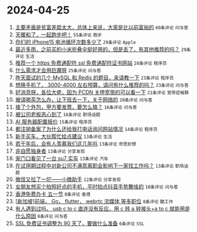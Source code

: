 # 2024-04-25

1. [主要矛盾是贫富差距太大，总体上来说，大家是比以前富裕的](https://www.v2ex.com/t/1035471) `60条评论` `问与答`
1. [天暖和了，一起跑步吧！](https://www.v2ex.com/t/1035447) `55条评论` `跑步`
1. [你们的 iPhone15 电池循环次数多少了](https://www.v2ex.com/t/1035508) `29条评论` `Apple`
1. [最近多雨，之前买的小米折叠伞挺好用的，但是丢了，有其他推荐的吗？](https://www.v2ex.com/t/1035452) `29条评论` `生活`
1. [推荐一个 https 免费通配符 ssl 免费通配符证书网站](https://www.v2ex.com/t/1035451) `28条评论` `程序员`
1. [什么需求才会用巨魔呀](https://www.v2ex.com/t/1035462) `25条评论` `问与答`
1. [昨天面试的几个 MySQL 和 Redis 的题目，来请教一下](https://www.v2ex.com/t/1035477) `23条评论` `程序员`
1. [想换手机了， 3000-4000 左右预算，请问有什么推荐的吗？](https://www.v2ex.com/t/1035473) `23条评论` `问与答`
1. [好消息呀，各位大佬，因为 PCDN 关停宽带的可以看一下](https://www.v2ex.com/t/1035512) `21条评论` `宽带症候群`
1. [被请喝茶怎么办，让下班去一下，关于网络的](https://www.v2ex.com/t/1035541) `20条评论` `问与答`
1. [接了个外包，甲方要发票，要怎么搞？](https://www.v2ex.com/t/1035493) `16条评论` `问与答`
1. [被公司老板恶心到了](https://www.v2ex.com/t/1035450) `16条评论` `职场话题`
1. [AI 服务器配置报价](https://www.v2ex.com/t/1035456) `15条评论` `程序员`
1. [都注销备案了为什么还给我打电话询问网站情况](https://www.v2ex.com/t/1035469) `14条评论` `程序员`
1. [新手买车，大伙帮忙给点建议](https://www.v2ex.com/t/1035522) `13条评论` `生活`
1. [若干年后，会有人羡慕我们这几年吗](https://www.v2ex.com/t/1035510) `13条评论` `奇思妙想`
1. [非自愿独身者](https://www.v2ex.com/t/1035463) `13条评论` `分享发现`
1. [家门口看见了一台 su7 实车](https://www.v2ex.com/t/1035458) `13条评论` `汽车`
1. [在试用期过程中对新公司不满意离职会影响下一家找工作吗？](https://www.v2ex.com/t/1035448) `13条评论` `职场话题`
1. [微信又拉了一坨——小微助手](https://www.v2ex.com/t/1035480) `12条评论` `分享发现`
1. [女朋友想买个拍照好点的手机，平时拍点抖音手势舞啥的](https://www.v2ex.com/t/1035518) `10条评论` `问与答`
1. [香港免费办卡 五一节](https://www.v2ex.com/t/1035475) `8条评论` `香港`
1. [[新加坡]前端， Go， flutter， webrtc 流媒体 等多职位](https://www.v2ex.com/t/1035470) `8条评论` `酷工作`
1. [有人遇到过吗， usb c to c 直连没有反应，用 c 转 a 转接头+a to c 就能用是什么原因](https://www.v2ex.com/t/1035461) `8条评论` `问与答`
1. [SSL 免费证书调整为 90 天了，要做什么准备](https://www.v2ex.com/t/1035514) `6条评论` `SSL`
